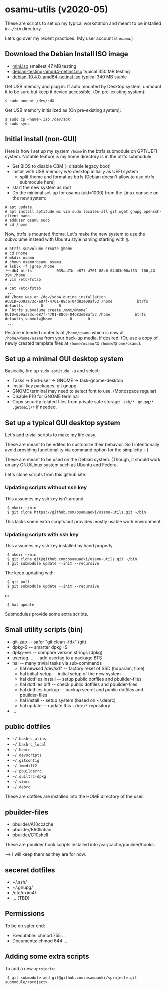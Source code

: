 # osamu-utils (v2020-05)
<!---
vim:se tw=78 ai si sts=4 sw=4 et:
-->

These are scripts to set up my typical workstation and meant to be installed
in `~/bin` directory.

Let's go over my recent practices. (My user account is `osamu`.)

## Download the Debian Install ISO image

* [mini.iso](https://d-i.debian.org/daily-images/amd64/daily/netboot/) smallest 47 MB testing
* [debian-testing-amd64-netinst.iso](https://cdimage.debian.org/cdimage/daily-builds/daily/arch-latest/amd64/iso-cd/) typical 350 MB testing
* [debian-10.4.0-amd64-netinst.iso](https://www.debian.org/CD/netinst/) typical 340 MB stable

Get USB memory and plug in.  If auto mounted by Desktop system, unmount it to
be sure but keep it device accessible. (On pre-existing system):

```
$ sudo unount /dev/sdX
```

Get USB memory initialized as (On pre-existing system):

```
$ sudo cp <name>.iso /dev/sdX
$ sudo sync
```

## Initial install (non-GUI)

Here is how I set up my system `/home` in the btrfs submodule on GPT/UEFI
system.  Notable feature is my home directory is in the btrfs submodule.

* Set BIOS to disable CBM (=disable legacy boot)
* install with USB memory w/o desktop initially as UEFI system
    * split /home and format as btrfs (Debian doesn't allow to use btrfs
      submodule here)
* start the new system as root
* Do the minimal set-up for osamu (uid=1000) from the Linux console on the new
  system:

```
# apt update
# apt install aptitude mc vim sudo locales-all git wget gnupg openssh-client nano-
# adduser osamu sudo
# cd /home
```
Now, btrfs is mounted /home.  Let's make the new system to use the subvolume
instead with Ubuntu style naming starting with `@`.

```
# btrfs subvolume create @home
# cd @home
# mkdir osamu
# chown osamu:osamu osamu
# lsblk -f |grep /home
└─sdb4 btrfs           039aa73c-e87f-4701-88c6-04d83e08af53  106,4G    39% /home
# vim /etc/fstab
 ...
# cat /etc/fstab
 ...
## /home was on /dev/sdb4 during installation
#UUID=039aa73c-e87f-4701-88c6-04d83e08af53 /home           btrfs   defaults        0       0
# `btrfs subvolume create /mnt/@home`
UUID=039aa73c-e87f-4701-88c6-04d83e08af53 /home           btrfs   defaults,subvol=@home        0       0
 ...
```

Restore intended contents of `/home/osamu` which is now at `/home/@home/osamu`
from your back-up media, if desired. (Or, use a copy of newly created template
files at `/home/osamu` to `/home/@home/osamu`).

## Set up a minimal GUI desktop system

Basically, fire up `sudo aptitude -u` and select:

* Tasks -> End-user -> GNOME -> task-gnome-desktop
* Install key packages: git gnupg
* GNOME terminal may need to select font to use. (Monospace regular)
* Disable F10 for GNOME terminal
* Copy security related files from private safe storage `.ssh/*` `.gnupg/*` `.getmail/*` if needed.

## Set up a typical GUI desktop system

Let's add trivial scripts to make my life easy.

These are meant to be edited to customize their behavior.  So I intentionally
avoid providing functionality via command option for the simplicity ;-)

These are meant to be used on the Debian system.  (Though, it should work on
any GNU/Linux system such as Ubuntu and Fedora.

Let's clone scripts from this github site.

### Updating scripts without ssh key

This assumes my ssh key isn't around.

```
 $ mkdir ~/bin
 $ git clone https://github.com/osamuaoki/osamu-utils.git ~/bin
```

This lacks some extra scripts but provides mostly usable work environment.

### Updating scripts with ssh key

This assumes my ssh key installed by hand properly.

```
 $ mkdir ~/bin
 $ git clone git@github.com:osamuaoki/osamu-utils.git ~/bin
 $ git submodule update --init --recursive
```

The keep updating with:
```
 $ git pull
 $ git submodule update --init --recursive
```
or
```
 $ hal update
```

Submodules provide some extra scripts.

## Small utility scripts (bin)

*   git-zap     -- safer "git clean -fdx"               (git)
*   dpkg-S      -- smarter dpkg -S
*   dpkg-ver    -- compare version strings              (dpkg)
*   usertag ... -- add usertag to a package BTS
*   hal         -- many trivial tasks via sub-commands
    * hal newssd  /dev/sd?  -- factory reset of SSD (hdparam, time)
    * hal initial-setup     -- initial setup of the new system
    * hal dotfiles install  -- setup public dotfiles and pbuilder-files
    * hal dotfiles diff     -- check public dotfiles and pbuilder-files
    * hal dotfiles backup   -- backup secret and public dotfiles and pbuilder-files
    * hal install           -- setup system (based on ~/.debrc)
    * hal update            -- update this `~/bin/*` repository
* ...

## public dotfiles

* `~/.bashrc_alias`
* `~/.bashrc_local`
* `~/.benrc`
* `~/.devscripts`
* `~/.gitconfig`
* `~/.imediff2`
* `~/.pbuilderrc`
* `~/.quiltrc-dpkg`
* `~/.vimrc`
* `~/.debrc`

These are dotfiles are installed into the HOME directory of the user.

## pbuilder-files

* pbuilder/A10ccache
* pbuilder/B90lintian
* pbuilder/C10shell

These are pbuilder hook scripts installed into /var/cache/pbuilder/hooks.

--> I will keep them as they are for now.

## seceret dotfiles

* ~/.ssh/
* ~/.gnupg/
* /etc/exim4/
* ... (TBD)

## Permissions

To be on safer end:

* Executable: chmod 755 ...
* Documents:  chmod 644 ...

## Adding some extra scripts

To add a new ```<project>```:
```
 $ git submodule add git@github.com:osamuaoki/<project>.git submodule/<project>
```
